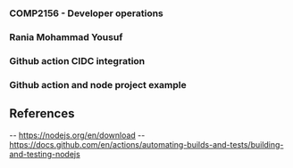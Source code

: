 ### COMP2156 - Developer operations
### Rania Mohammad Yousuf
### Github action CIDC integration
### Github action and node project example

## References

-- https://nodejs.org/en/download
-- https://docs.github.com/en/actions/automating-builds-and-tests/building-and-testing-nodejs